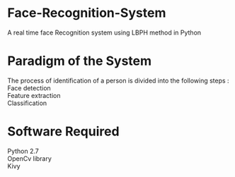 # Face-Recognition-System
A real time face Recognition system using LBPH method in Python
# Paradigm of the System
The process of identification of a person is divided into the following steps : <br/>
 Face detection <br/>
 Feature extraction  <br/> 
 Classification  <br/>
# Software Required
Python 2.7 <br/>
OpenCv library <br/>
Kivy
